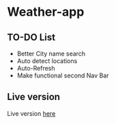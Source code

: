 Weather-app
===========================

TO-DO List
-------------------------
+   Better City name search
+   Auto detect locations
+   Auto-Refresh
+   Make functional second Nav Bar


Live version
-------------------------
Live version [here](http://grzelak.it/weather-app/)
